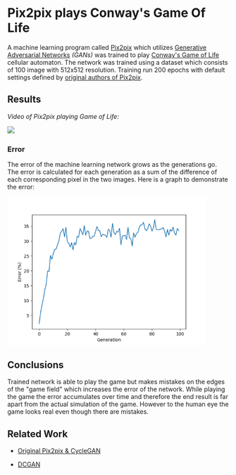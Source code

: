 # Pix2pix plays Conway's Game Of Life
A machine learning program called [Pix2pix](https://phillipi.github.io/pix2pix/) which utilizes [Generative Adversarial Networks](https://papers.nips.cc/paper/5423-generative-adversarial-nets.pdf) *(GANs)* was trained to play [Conway's Game of Life](https://en.wikipedia.org/wiki/Conway%27s_Game_of_Life) cellular automaton. The network was trained using a dataset which consists of 100 image with 512x512 resolution. Training run 200 epochs with default settings defined by [original authors of Pix2pix](https://phillipi.github.io/pix2pix/).

## Results ##
*Video of Pix2pix playing Game of Life:*

<img src='imgs/Simulation.gif' width=512>

### Error ###

The error of the machine learning network grows as the generations go. The error is calculated for each generation as a sum of the difference of each corresponding pixel in the two images. Here is a graph to demonstrate the error:

<img src='imgs/error.png' width=450>

## Conclusions ##
Trained network is able to play the game but makes mistakes on the edges of the "game field" which increases the error of the network. While playing the game the error accumulates over time and therefore the end result is far apart from the actual simulation of the game. However to the human eye the game looks real even though there are mistakes.

## Related Work ##
- [Original Pix2pix & CycleGAN](https://github.com/junyanz/pytorch-CycleGAN-and-pix2pix)

- [DCGAN](https://github.com/soumith/dcgan.torch)
